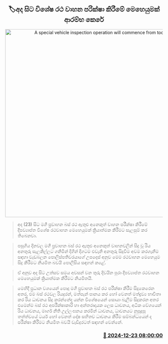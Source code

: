<p align='center'><b><h2 align='center' title='A special vehicle inspection operation will commence from today'>🏷අද සිට විශේෂ රථ වාහන පරික්ෂා කිරීමේ මෙහෙයුමක් ආරම්භ කෙරේ</h2></b></p>
<p align='center'><img src='https://helakuru.sgp1.cdn.digitaloceanspaces.com/esana/images/lib/traffic[1].jpg' width='600' alt='A special vehicle inspection operation will commence from today'></p>

> අද (23) සිට මගී ප්‍රවාහන බස් රථ ඇතුළු අනෙකුත් වාහන පරීක්ෂා කිරීමේ දීපව්‍යාප්ත විශේෂ රථවාහන මෙහෙයුමක් ක්‍රියාත්මක කිරීමට සැලසුම් කර තිබෙනවා.

> පසුගිය දිනවල මගී ප්‍රවාහන බස් රථ ඇතුළු අනෙකුත් වාහනවලින් සිදු වූ රිය අනතුරු සැලකිල්ලට ගනිමින් දිගින් දිගටම එවැනි අනතුරු සිදුවීම අවම කරගැනීම සඳහා වැඩබලන පොලිස්පතිවරයාගේ උපදෙස් අනුව මෙම රථවාහන මෙහෙයුම සිදු කිරීමට නියමිත බවයි පොලීසිය සඳහන් කළේ.

> ඒ අනුව අද සිට උත්සව සමය අවසන් වන තුරු දිවයින පුරා දීපව්‍යාප්ත රථවාහන මෙහෙයුමක් ක්‍රියාත්මක කිරීමට නියමිතයි.

> මෙහිදී ප්‍රධාන වශයෙන් පොදු මගී ප්‍රවාහන බස් රථ පරීක්ෂා කිරීම සිදුකෙරෙන අතර, එම බස් රථවල රියදුරන්, මත්පැන් පානය කර හෝ වෙනත් මත්ද්‍රව්‍ය භාවිතා කර රිය ධාවනය සිදු කරන්නේද යන්න විශේෂයෙන් සොයා බැලීම සිදුකරන අතර එමෙන්ම බස් රථ අපරීක්ෂාකාරි හා අන්තරාදායක ලෙස ධාවනය, අධික වේගයෙන් රිය ධාවනය, මාර්ග නීති උල්ලංඝනය කරමින් ධාවනය, ධාවනයට නුසුදුසු තත්ත්වයේ ටයර් හෝ වෙනත් දෝෂ සහිතව ධාවනය කිරීම සම්බන්ධයෙන් ද පරීක්ෂා කිරීමට නියමිත බවයි වැඩිදුරටත් සඳහන් වෙන්නේ.



<h3 align='right'><a href='https://www.helakuru.lk/esana/p/106059/'>📅 2024-12-23 08:00:00</a></h3>
